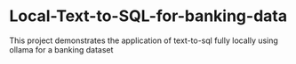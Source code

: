 # Local-Text-to-SQL-for-banking-data
This project demonstrates the application of text-to-sql fully locally using ollama for a banking dataset
